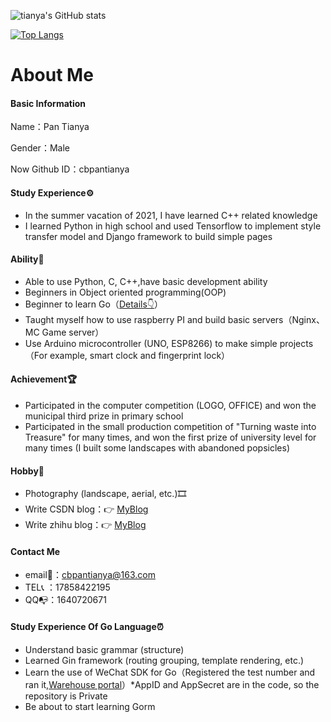 ![tianya's GitHub stats](https://github-readme-stats.vercel.app/api?username=cbpantianya&count_private=true&show_icons=true&theme=gruvbox)

[![Top Langs](https://github-readme-stats.vercel.app/api/top-langs/?username=cbpantianya&layout=compact)](https://github.com/anuraghazra/github-readme-stats)


# <span id="English">About Me</span>

#### Basic Information

Name：Pan Tianya 

Gender：Male

Now Github ID：cbpantianya

#### Study Experience⚙

- In the summer vacation of 2021, I have learned C++ related knowledge
- I learned Python in high school and used Tensorflow to implement style transfer model and Django framework to build simple pages

#### Ability💪
- Able to use Python, C, C++,have basic development ability
- Beginners in Object oriented programming(OOP)
- Beginner to learn Go（[Details👇](#jump-en)）
- Taught myself how to use raspberry PI and build basic servers（Nginx、MC Game server）
- Use Arduino microcontroller (UNO, ESP8266) to make simple projects（For example, smart clock and fingerprint lock）

#### Achievement🏆

- Participated in the computer competition (LOGO, OFFICE) and won the municipal third prize in primary school 
- Participated in the small production competition of "Turning waste into Treasure" for many times, and won the first prize of university level for many times (I built some landscapes with abandoned popsicles)

#### Hobby🎉
- Photography (landscape, aerial, etc.)🎞
- Write CSDN blog：👉 [MyBlog](https://blog.csdn.net/weixin_44668788)
- Write zhihu blog：👉 [MyBlog](https://www.zhihu.com/people/pu-tao-yuan-pty)

#### Contact Me

- email📧：cbpantianya@163.com
- TEL📞 ：17858422195
- QQ📭：1640720671

#### <span id="jump-en">Study Experience Of Go Language⏰</span>
- Understand basic grammar (structure)
- Learned Gin framework (routing grouping, template rendering, etc.)
- Learn the use of WeChat SDK for Go（Registered the test number and ran it,[Warehouse portal](https://github.com/cbpantianya/wechat_bot_test)）*AppID and AppSecret are in the code, so the repository is Private
- Be about to start learning Gorm




